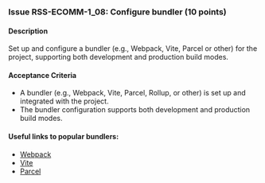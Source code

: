 ### Issue RSS-ECOMM-1_08: Configure bundler (10 points)

#### Description

Set up and configure a bundler (e.g., Webpack, Vite, Parcel or other) for the project, supporting both development and production build modes.

#### Acceptance Criteria

- A bundler (e.g., Webpack, Vite, Parcel, Rollup, or other) is set up and integrated with the project.
- The bundler configuration supports both development and production build modes.

#### Useful links to popular bundlers:

- [Webpack](https://webpack.js.org/)
- [Vite](https://vitejs.dev/)
- [Parcel](https://parceljs.org/)

